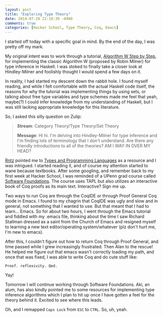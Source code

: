 ```yaml
---
layout: post
title: "Exploring Type Theory"
date: 2014-07-28 22:19:39 -0400
comments: true
categories: [Hacker School, Type Theory, Coq, Emacs]
---
```


I started off today with a specific goal in mind. By the end of the day, I was pretty off my mark. 

My original intent was to work through a tutorial, [Algorithm W Step by Step](http://www.grabmueller.de/martin/www/pub/AlgorithmW.pdf), for implementing the classic Algorithm W (proposed by Robin Milner) for type inference in Haskell. I was stoked to finally take a closer look at Hindley-Milner and foolishly thought I would spend a few days on it. 

In reality, I had started my descent down the rabbit hole. I found myself reading, and while I felt comfortable with the actual Haskell code itself, the reasons for why the tutorial was implementing things by using sets, or talking about free type variables and type schemes made me feel that yeah, maybe(?) I could infer knowledge from my understanding of Haskell, but I was still lacking appropriate knowledge for this literature.

So, I asked this silly question on Zulip:

> **Stream**: Category Theory/Type Theory/Set Theory
>
> **Message**: Hi hi. I'm delving into Hindley-Milner for type inference and I'm finding lots of terminology that I don't understand. Are there any friendly introductions to all of the theories? AM I WAY IN OVER MY HEAD?

[Rntz](http://www.rntz.net/) pointed me to [Types and Programming Languages](http://www.cis.upenn.edu/~bcpierce/tapl/) as a resource and I was intrigued. I started reading it, and of course my attention started to wane because textbooks. After some googling, and remember back to my first week at Hacker School, I was reminded of a UPenn grad course called [Software Foundations](http://www.cis.upenn.edu/~bcpierce/sf/current/index.html). The course uses TAPL but also utilizes an interactive book of Coq proofs as its main text. Interactive? Sign me up.

Two ways to run Coq are through the CoqIDE or through Proof General Coq mode in Emacs. I found to my chagrin that CoqIDE was ugly and slow and in general, not something that I wanted to use. But that meant that I had to learn... Emacs. So for about two hours, I went through the Emacs tutorial and fiddled with my .emacs file, thinking about the time I saw Richard Stallman dressed as a saint from the Church of Emacs and resigned myself to learning a new text editor/operating system/whatever (plz don't hurt me, I'm new to emacs).

After this, I couldn't figure out how to return Coq through Proof General, and time passed while I grew increasingly frustrated. Then Alan to the rescue! He helped me figure out that emacs wasn't correctly loading my path, and once that was fixed, I was able to write Coq and do cute stuff like:

```coq
Proof. reflexivity. Qed.
```

Yay!

Tomorrow I will continue working through Software Foundations. Aki, an alum, has also kindly pointed me to some resources for implementing type inference algorithms which I plan to hit up once I have gotten a feel for the theory behind it. Excited to see where this leads.

Oh, and I remapped ```Caps Lock``` from ```ESC``` to ```CTRL```. So, uh, yeah.
